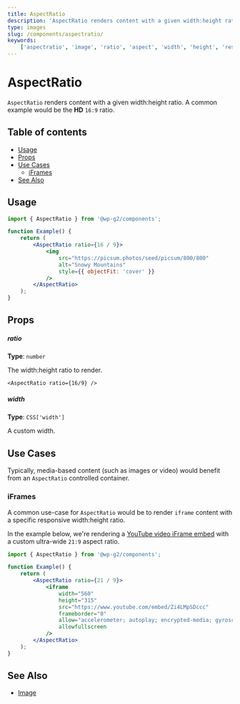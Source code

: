 ```yaml
---
title: AspectRatio
description: 'AspectRatio renders content with a given width:height ratio. A common example would be the HD 16:9 ratio.'
type: images
slug: /components/aspectratio/
keywords:
    ['aspectratio', 'image', 'ratio', 'aspect', 'width', 'height', 'resize']
---
```


# AspectRatio

`AspectRatio` renders content with a given width:height ratio. A common example would be the **HD** `16:9` ratio.

## Table of contents

<!-- START doctoc generated TOC please keep comment here to allow auto update -->
<!-- DON'T EDIT THIS SECTION, INSTEAD RE-RUN doctoc TO UPDATE -->

-   [Usage](#usage)
-   [Props](#props)
-   [Use Cases](#use-cases)
    -   [iFrames](#iframes)
-   [See Also](#see-also)

<!-- END doctoc generated TOC please keep comment here to allow auto update -->

<!-- Automatically Generated. DO NOT EDIT THIS FILE. -->
<!-- Instead, edit packages/website/src/docs/components/layout/aspectratio.mdx -->

<!-- props -->

<!-- Automatically Generated -->

## Usage

```jsx live
import { AspectRatio } from '@wp-g2/components';

function Example() {
	return (
		<AspectRatio ratio={16 / 9}>
			<img
				src="https://picsum.photos/seed/picsum/800/800"
				alt="Snowy Mountains"
				style={{ objectFit: 'cover' }}
			/>
		</AspectRatio>
	);
}
```

## Props

##### ratio

**Type**: `number`

The width:height ratio to render.

```
<AspectRatio ratio={16/9} />
```

##### width

**Type**: `CSS['width']`

A custom width.

<!-- /Automatically Generated -->
<!-- /props -->

## Use Cases

Typically, media-based content (such as images or video) would benefit from an `AspectRatio` controlled container.

### iFrames

A common use-case for `AspectRatio` would be to render `iframe` content with a specific responsive width:height ratio.

In the example below, we're rendering a [YouTube video iFrame embed](https://www.youtube.com/watch?v=Zi4LMpSDccc) with a custom ultra-wide `21:9` aspect ratio.

```jsx live
import { AspectRatio } from '@wp-g2/components';

function Example() {
	return (
		<AspectRatio ratio={21 / 9}>
			<iframe
				width="560"
				height="315"
				src="https://www.youtube.com/embed/Zi4LMpSDccc"
				frameborder="0"
				allow="accelerometer; autoplay; encrypted-media; gyroscope; picture-in-picture"
				allowfullscreen
			/>
		</AspectRatio>
	);
}
```

## See Also

-   [Image](../image/)
